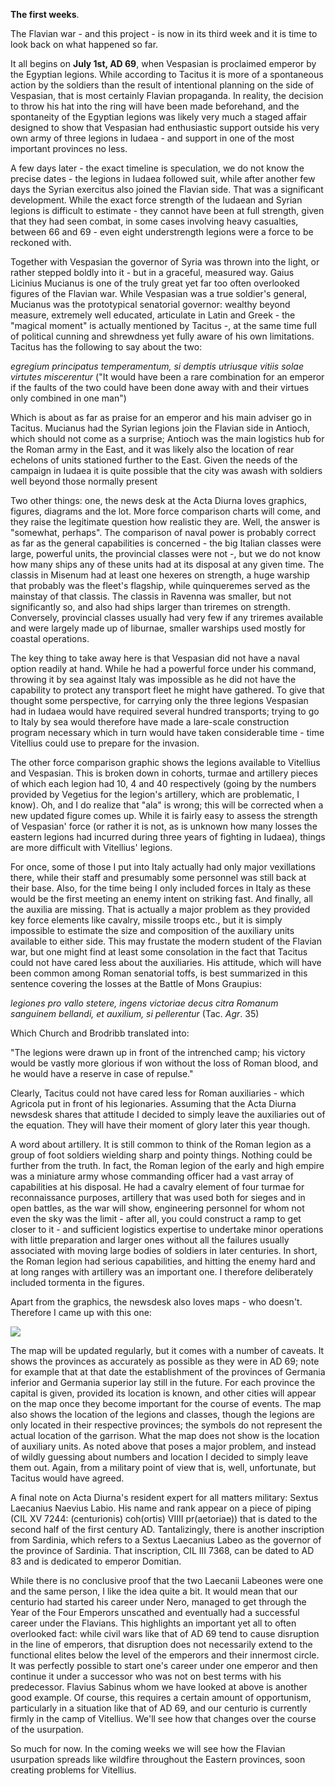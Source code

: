**The first weeks**.

The Flavian war - and this project - is now in its third week and it is time to look back on what happened so far.

It all begins on **July 1st, AD 69**, when Vespasian is proclaimed emperor by the Egyptian legions. While according to Tacitus it is more of a spontaneous action by the soldiers than the result of intentional planning on the side of Vespasian, that is most certainly Flavian propaganda. In reality, the decision to throw his hat into the ring will have been made beforehand, and the spontaneity of the Egyptian legions was likely very much a staged affair designed to show that Vespasian had enthusiastic support outside his very own army of three legions in Iudaea - and support in one of the most important provinces no less.

A few days later - the exact timeline is speculation, we do not know the precise dates - the legions in Iudaea followed suit, while after another few days the Syrian exercitus also joined the Flavian side. That was a significant development. While the exact force strength of the Iudaean and Syrian legions is difficult to estimate - they cannot have been at full strength, given that they had seen combat, in some cases involving heavy casualties, between 66 and 69 - even eight understrength legions were a force to be reckoned with.

Together with Vespasian the governor of Syria was thrown into the light, or rather stepped boldly into it - but in a graceful, measured way. Gaius Licinius Mucianus is one of the truly great yet far too often overlooked figures of the Flavian war. While Vespasian was a true soldier's general, Mucianus was the prototypical senatorial governor: wealthy beyond measure, extremely well educated, articulate in Latin and Greek - the "magical moment" is actually mentioned by Tacitus -, at the same time full of political cunning and shrewdness yet fully aware of his own limitations. Tacitus has the following to say about the two:

*egregium principatus temperamentum, si demptis utriusque vitiis solae virtutes miscerentur* ("It would have been a rare combination for an emperor if the faults of the two could have been done away with and their virtues only combined in one man")

Which is about as far as praise for an emperor and his main adviser go in Tacitus. Mucianus had the Syrian legions join the Flavian side in Antioch, which should not come as a surprise; Antioch was the main logistics hub for the Roman army in the East, and it was likely also the location of rear echelons of units stationed further to the East. Given the needs of the campaign in Iudaea it is quite possible that the city was awash with soldiers well beyond those normally present

Two other things: one, the news desk at the Acta Diurna loves graphics, figures, diagrams and the lot. More force comparison charts will come, and they raise the legitimate question how realistic they are. Well, the answer is "somewhat, perhaps". The comparison of naval power is probably correct as far as the general capabilities is concerned - the big Italian classes were large, powerful units, the provincial classes were not -, but we do not know how many ships any of these units had at its disposal at any given time. The classis in Misenum had at least one hexeres on strength, a huge warship that probably was the fleet's flagship, while quinqueremes served as the mainstay of that classis. The classis in Ravenna was smaller, but not significantly so, and also had ships larger than triremes on strength. Conversely, provincial classes usually had very few if any triremes available and were largely made up of liburnae, smaller warships used mostly for coastal operations.

The key thing to take away here is that Vespasian did not have a naval option readily at hand. While he had a powerful force under his command, throwing it by sea against Italy was impossible as he did not have the capability to protect any transport fleet he might have gathered. To give that thought some perspective, for carrying only the three legions Vespasian had in Iudaea would have required several hundred transports; trying to go to Italy by sea would therefore have made a lare-scale construction program necessary which in turn would have taken considerable time - time Vitellius could use to prepare for the invasion. 

The other force comparison graphic shows the legions available to Vitellius and Vespasian. This is broken down in cohorts, turmae and artillery pieces of which each legion had 10, 4 and 40 respectively (going by the numbers provided by Vegetius for the legion's artillery, which are problematic, I know). Oh, and I do realize that "ala" is wrong; this will be corrected when a new updated figure comes up. While it is fairly easy to assess the strength of Vespasian' force (or rather it is not, as is unknown how many losses the eastern legions had incurred during three years of fighting in Iudaea), things are more difficult with Vitellius' legions. 

For once, some of those I put into Italy actually had only major vexillations there, while their staff and presumably some personnel was still back at their base. Also, for the time being I only included forces in Italy as these would be the first meeting an enemy intent on striking fast. And finally, all the auxilia are missing. That is actually a major problem as they provided key force elements like cavalry, missile troops etc., but it is simply impossible to estimate the size and composition of the auxiliary units available to either side. This may frustate the modern student of the Flavian war, but one might find at least some consolation in the fact that Tacitus could not have cared less about the auxiliaries. His attitude, which will have been common among Roman senatorial toffs, is best summarized in this sentence covering the losses at the Battle of Mons Graupius:

*legiones pro vallo stetere, ingens victoriae decus citra Romanum sanguinem bellandi, et auxilium, si pellerentur* (Tac. *Agr*. 35)

Which Church and Brodribb translated into:

"The legions were drawn up in front of the intrenched camp; his victory would be vastly more glorious if won without the loss of Roman blood, and he would have a reserve in case of repulse." 

Clearly, Tacitus could not have cared less for Roman auxiliaries - which Agricola put in front of his legionaries. Assuming that the Acta Diurna newsdesk shares that attitude I decided to simply leave the auxiliaries out of the equation. They will have their moment of glory later this year though.

A word about artillery. It is still common to think of the Roman legion as a group of foot soldiers wielding sharp and pointy things. Nothing could be further from the truth. In fact, the Roman legion of the early and high empire was a miniature army whose commanding officer had a vast array of capabilities at his disposal. He had a cavalry element of four turmae for reconnaissance purposes, artillery that was used both for sieges and in open battles, as the war will show, engineering personnel for whom not even the sky was the limit - after all, you could construct a ramp to get closer to it - and sufficient logistics expertise to undertake minor operations with little preparation and larger ones without all the failures usually associated with moving large bodies of soldiers in later centuries. In short, the Roman legion had serious capabilities, and hitting the enemy hard and at long ranges with artillery was an important one. I therefore deliberately included tormenta in the figures.

Apart from the graphics, the newsdesk also loves maps - who doesn't. Therefore I came up with this one:

![](https://raw.githubusercontent.com/ActaDiurna.github.io/assets/img/usurpation_1.png)

The map will be updated regularly, but it comes with a number of caveats. It shows the provinces as accurately as possible as they were in AD 69; note for example that at that date the establishment of the provinces of Germania inferior and Germania superior lay still in the future. For each province the capital is given, provided its location is known, and other cities will appear on the map once they become important for the course of events. The map also shows the location of the legions and classes, though the legions are only located in their respective provinces; the symbols do not represent the actual location of the garrison. What the map does not show is the location of auxiliary units. As noted above that poses a major problem, and instead of wildly guessing about numbers and location I decided to simply leave them out. Again, from a military point of view that is, well, unfortunate, but Tacitus would have agreed.

A final note on Acta Diurna's resident expert for all matters military: Sextus Laecanius Naevius Labio. His name and rank appear on a piece of piping (CIL XV 7244: (centurionis) coh(ortis) VIIII pr(aetoriae)) that is dated to the second half of the first century AD. Tantalizingly, there is another inscription from Sardinia, which refers to a Sextus Laecanius Labeo as the governor of the province of Sardinia. That inscription, CIL III 7368, can be dated to AD 83 and is dedicated to emperor Domitian. 

While there is no conclusive proof that the two Laecanii Labeones were one and the same person, I like the idea quite a bit. It would mean that our centurio had started his career under Nero, managed to get through the Year of the Four Emperors unscathed and eventually had a successful career under the Flavians. This highlights an important yet all to often overlooked fact: while civil wars like that of AD 69 tend to cause disruption in the line of emperors, that disruption does not necessarily extend to the functional elites below the level of the emperors and their innermost circle. It was perfectly possible to start one's career under one emperor and then continue it under a successor who was not on best terms with his predecessor. Flavius Sabinus whom we have looked at above is another good example. Of course, this requires a certain amount of opportunism, particularly in a situation like that of AD 69, and our centurio is currently firmly in the camp of Vitellius. We'll see how that changes over the course of the usurpation.

So much for now. In the coming weeks we will see how the Flavian usurpation spreads like wildfire throughout the Eastern provinces, soon creating problems for Vitellius.
